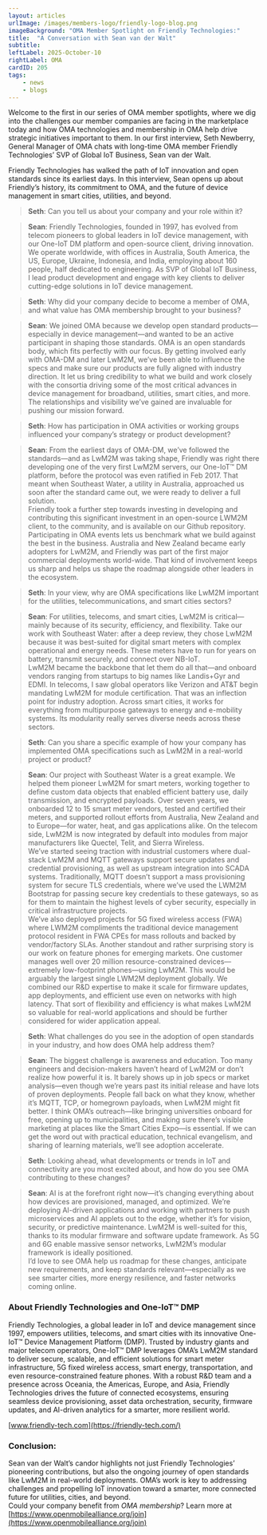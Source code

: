```yaml
---
layout: articles
urlImage: /images/members-logo/friendly-logo-blog.png
imageBackground: "OMA Member Spotlight on Friendly Technologies:"
title:  "A Conversation with Sean van der Walt"
subtitle: 
leftLabel: 2025-October-10
rightLabel: OMA
cardID: 205
tags: 
    - news
    - blogs
---
```

Welcome to the first in our series of OMA member spotlights, where we dig into the challenges our member companies are facing in the marketplace today and how OMA technologies and membership in OMA help drive strategic initiatives important to them.  In our first interview, Seth Newberry, General Manager of OMA chats with long-time OMA member Friendly Technologies’ SVP of Global IoT Business, Sean van der Walt.

<!--more-->

Friendly Technologies has walked the path of IoT innovation and open standards since its earliest days. In this interview, Sean opens up about Friendly’s history, its commitment to OMA, and the future of device management in smart cities, utilities, and beyond.  

> **Seth**: Can you tell us about your company and your role within it? 

> **Sean**: Friendly Technologies, founded in 1997, has evolved from telecom pioneers to global leaders in IoT device management, with our One-IoT DM platform and open-source client, driving innovation. We operate worldwide, with offices in Australia, South America, the US, Europe, Ukraine, Indonesia, and India, employing about 160 people, half dedicated to engineering. As SVP of Global IoT Business, I lead product development and engage with key clients to deliver cutting-edge solutions in IoT device management.

> **Seth**: Why did your company decide to become a member of OMA, and what value has OMA membership brought to your business?

> **Sean**: We joined OMA because we develop open standard products—especially in device management—and wanted to be an active participant in shaping those standards. OMA is an open standards body, which fits perfectly with our focus. By getting involved early with OMA-DM and later LwM2M, we’ve been able to influence the specs and make sure our products are fully aligned with industry direction. It let us bring credibility to what we build and work closely with the consortia driving some of the most critical advances in device management for broadband, utilities, smart cities, and more. The relationships and visibility we’ve gained are invaluable for pushing our mission forward. 

> **Seth**: How has participation in OMA activities or working groups influenced your company’s strategy or product development?

> **Sean**: From the earliest days of OMA-DM, we’ve followed the standards—and as LwM2M was taking shape, Friendly was right there developing one of the very first LwM2M servers, our One-IoT™ DM platform, before the protocol was even ratified in Feb 2017. That meant when Southeast Water, a utility in Australia, approached us soon after the standard came out, we were ready to deliver a full solution.  
Friendly took a further step towards investing in developing and contributing this significant investment in an open-source LWM2M client, to the community, and is available on our Github repository.
Participating in OMA events lets us benchmark what we build against the best in the business.
Australia and New Zealand became early adopters for LwM2M, and Friendly was part of the first major commercial deployments world-wide. That kind of involvement keeps us sharp and helps us shape the roadmap alongside other leaders in the ecosystem. 

> **Seth**: In your view, why are OMA specifications like LwM2M important for the utilities, telecommunications, and smart cities sectors?

> **Sean**: For utilities, telecoms, and smart cities, LwM2M is critical—mainly because of its security, efficiency, and flexibility. Take our work with Southeast Water: after a deep review, they chose LwM2M because it was best-suited for digital smart meters with complex operational and energy needs. These meters have to run for years on battery, transmit securely, and connect over NB-IoT.  
LwM2M became the backbone that let them do all that—and onboard vendors ranging from startups to big names like Landis+Gyr and EDMI. In telecoms, I saw global operators like Verizon and AT&T begin mandating LwM2M for module certification. That was an inflection point for industry adoption. Across smart cities, it works for everything from multipurpose gateways to energy and e-mobility systems. Its modularity really serves diverse needs across these sectors. 

> **Seth**: Can you share a specific example of how your company has implemented OMA specifications such as LwM2M in a real-world project or product?

> **Sean**: Our project with Southeast Water is a great example. We helped them pioneer LwM2M for smart meters, working together to define custom data objects that enabled efficient battery use, daily transmission, and encrypted payloads. Over seven years, we onboarded 12 to 15 smart meter vendors, tested and certified their meters, and supported rollout efforts from Australia, New Zealand and to Europe—for water, heat, and gas applications alike. On the telecom side, LwM2M is now integrated by default into modules from major manufacturers like Quectel, Telit, and Sierra Wireless.  
We’ve started seeing traction with industrial customers where dual-stack LwM2M and MQTT gateways support secure updates and credential provisioning, as well as upstream integration into SCADA systems. Traditionally, MQTT doesn’t support a mass provisioning system for secure TLS credentials, where we’ve used the LWM2M Bootstrap for passing secure key credentials to these gateways, so as for them to maintain the highest levels of cyber security, especially in critical infrastructure projects.  
We’ve also deployed projects for 5G fixed wireless access (FWA) where LWM2M compliments the traditional device management protocol resident in FWA CPEs for mass rollouts and backed by vendor/factory SLAs. 
Another standout and rather surprising story is our work on feature phones for emerging markets. One customer manages well over 20 million resource-constrained devices—extremely low-footprint phones—using LwM2M. This would be arguably the largest single LWM2M deployment globally. We combined our R&D expertise to make it scale for firmware updates, app deployments, and efficient use even on networks with high latency. That sort of flexibility and efficiency is what makes LwM2M so valuable for real-world applications and should be further considered for wider application appeal. 

> **Seth**: What challenges do you see in the adoption of open standards in your industry, and how does OMA help address them?

> **Sean**: The biggest challenge is awareness and education. Too many engineers and decision-makers haven’t heard of LwM2M or don’t realize how powerful it is. It barely shows up in job specs or market analysis—even though we’re years past its initial release and have lots of proven deployments. 
People fall back on what they know, whether it’s MQTT, TCP, or homegrown payloads, when LwM2M might fit better. I think OMA’s outreach—like bringing universities onboard for free, opening up to municipalities, and making sure there’s visible marketing at places like the Smart Cities Expo—is essential. If we can get the word out with practical education, technical evangelism, and sharing of learning materials, we’ll see adoption accelerate. 

> **Seth**: Looking ahead, what developments or trends in IoT and connectivity are you most excited about, and how do you see OMA contributing to these changes? 

> **Sean**: AI is at the forefront right now—it’s changing everything about how devices are provisioned, managed, and optimized. We’re deploying AI-driven applications and working with partners to push microservices and AI applets out to the edge, whether it’s for vision, security, or predictive maintenance. LwM2M is well-suited for this, thanks to its modular firmware and software update framework. As 5G and 6G enable massive sensor networks, LwM2M’s modular framework is ideally positioned.  
I’d love to see OMA help us roadmap for these changes, anticipate new requirements, and keep standards relevant—especially as we see smarter cities, more energy resilience, and faster networks coming online. 
 
### About Friendly Technologies and One-IoT™ DMP
Friendly Technologies, a global leader in IoT and device management since 1997, empowers utilities, telecoms, and smart cities with its innovative One-IoT™ Device Management Platform (DMP). Trusted by industry giants and major telecom operators, One-IoT™ DMP leverages OMA’s LwM2M standard to deliver secure, scalable, and efficient solutions for smart meter infrastructure, 5G fixed wireless access, smart energy, transportation, and even resource-constrained feature phones. With a robust R&D team and a presence across Oceania, the Americas, Europe, and Asia, Friendly Technologies drives the future of connected ecosystems, ensuring seamless device provisioning, asset data orchestration, security, firmware updates, and AI-driven analytics for a smarter, more resilient world.  

[www.friendly-tech.com](https://friendly-tech.com/)

### Conclusion:
Sean van der Walt’s candor highlights not just Friendly Technologies’ pioneering contributions, but also the ongoing journey of open standards like LwM2M in real-world deployments. OMA’s work is key to addressing challenges and propelling IoT innovation toward a smarter, more connected future for utilities, cities, and beyond.  
Could your company benefit from _OMA membership_? Learn more at [https://www.openmobilealliance.org/join](https://www.openmobilealliance.org/join)

